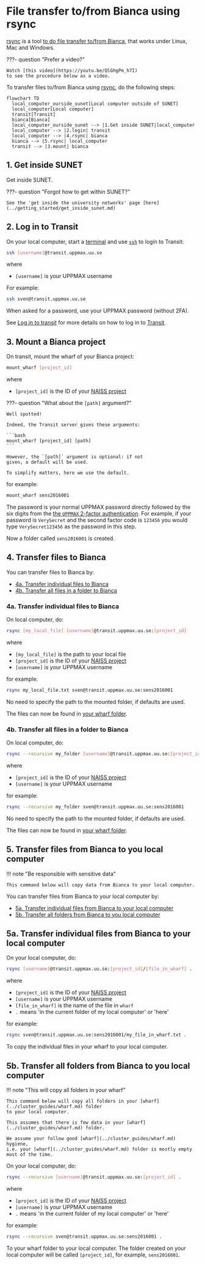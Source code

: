 # File transfer to/from Bianca using rsync

[rsync](../software/rsync.md) is a tool [to do file transfer to/from Bianca](../cluster_guides/transfer_bianca.md),
that works under Linux, Mac and Windows.

???- question "Prefer a video?"

    Watch [this video](https://youtu.be/QlGhgPm_h7I)
    to see the procedure below as a video.

To transfer files to/from Bianca using [rsync](../software/rsync.md), do the following steps:

```mermaid
flowchart TD
  local_computer_ourside_sunet[Local computer outside of SUNET]
  local_computer[Local computer]
  transit[Transit]
  bianca[Bianca]
  local_computer_ourside_sunet --> |1.Get inside SUNET|local_computer
  local_computer --> |2.login| transit
  local_computer --> |4.rsync| bianca
  bianca --> |5.rsync| local_computer
  transit --> |3.mount| bianca
```

## 1. Get inside SUNET

Get inside SUNET.

???- question "Forgot how to get within SUNET?"

    See the 'get inside the university networks' page [here](../getting_started/get_inside_sunet.md)

## 2. Log in to Transit

On your local computer, start a [terminal](../software/terminal.md) and use [`ssh`](../software/ssh.md) to login to Transit:

```bash
ssh [username]@transit.uppmax.uu.se
```

where

- `[username]` is your UPPMAX username

For example:

```bash
ssh sven@transit.uppmax.uu.se
```

When asked for a password, use your UPPMAX password (without 2FA).

See [Log in to transit](../cluster_guides/login_transit.md) for more details
on how to log in to [Transit](../cluster_guides/transit.md).

## 3. Mount a Bianca project

On transit, mount the wharf of your Bianca project:

```bash
mount_wharf [project_id]
```

where

- `[project_id]` is the ID of your [NAISS project](../getting_started/project.md)

???- question "What about the `[path]` argument?"

    Well spotted!

    Indeed, the Transit server gives these arguments:

    ```bash
    mount_wharf [project_id] [path]
    ```

    However, the `[path]` argument is optional: if not
    given, a default will be used.
    
    To simplify matters, here we use the default.

for example:

```bash
mount_wharf sens2016001
```

The password is your normal UPPMAX password directly followed by
the six digits from the
[the `UPPMAX` 2-factor authentication](../getting_started/get_uppmax_2fa.md).
For example, if your password is `VerySecret` and the second factor code is `123456`
you would type `VerySecret123456` as the password in this step.

Now a folder called `sens2016001` is created.

## 4. Transfer files to Bianca

You can transfer files to Bianca by:

- [4a. Transfer individual files to Bianca](#4a-transfer-individual-files-to-bianca)
- [4b. Transfer all files in a folder to Bianca](#4b-transfer-all-files-in-a-folder-to-bianca)

### 4a. Transfer individual files to Bianca

On local computer, do:

```bash
rsync [my_local_file] [username]@transit.uppmax.uu.se:[project_id]
```

where

- `[my_local_file]` is the path to your local file
- `[project_id]` is the ID of your [NAISS project](../getting_started/project.md)
- `[username]` is your UPPMAX username

for example:

```bash
rsync my_local_file.txt sven@transit.uppmax.uu.se:sens2016001
```

No need to specify the path to the mounted folder, if defaults are used.

The files can now be found in [your wharf folder](../cluster_guides/wharf.md).

### 4b. Transfer all files in a folder to Bianca

On local computer, do:

```bash
rsync --recursive my_folder [username]@transit.uppmax.uu.se:[project_id]
```

where

- `[project_id]` is the ID of your [NAISS project](../getting_started/project.md)
- `[username]` is your UPPMAX username

for example:

```bash
rsync --recursive my_folder sven@transit.uppmax.uu.se:sens2016001
```

No need to specify the path to the mounted folder, if defaults are used.

The files can now be found in [your wharf folder](../cluster_guides/wharf.md).

## 5. Transfer files from Bianca to you local computer

!!! note "Be responsible with sensitive data"

    This command below will copy data from Bianca to your local computer.

You can transfer files from Bianca to your local computer by:

- [5a. Transfer individual files from Bianca to your local computer](#5a-transfer-individual-files-from-bianca-to-your-local-computer)
- [5b. Transfer all folders from Bianca to you local computer](#5b-transfer-all-folders-from-bianca-to-you-local-computer)

## 5a. Transfer individual files from Bianca to your local computer

On your local computer, do:

```bash
rsync [username]@transit.uppmax.uu.se:[project_id]/[file_in_wharf] .
```

where

- `[project_id]` is the ID of your [NAISS project](../getting_started/project.md)
- `[username]` is your UPPMAX username
- `[file_in_wharf]` is the name of the file in `wharf`
- `.` means 'in the current folder of my local computer' or 'here'

for example:

```bash
rsync sven@transit.uppmax.uu.se:sens2016001/my_file_in_wharf.txt .
```

To copy the individual files in your wharf to your local computer.

## 5b. Transfer all folders from Bianca to you local computer

!!! note "This will copy all folders in your wharf"

    This command below will copy all folders in your [wharf](../cluster_guides/wharf.md) folder
    to your local computer.

    This assumes that there is few data in your [wharf](../cluster_guides/wharf.md) folder.

    We assume your follow good [wharf](../cluster_guides/wharf.md) hygiene,
    i.e. your [wharf](../cluster_guides/wharf.md) folder is mostly empty most of the time.

On your local computer, do:

```bash
rsync --recursive [username]@transit.uppmax.uu.se:[project_id] .
```

where

- `[project_id]` is the ID of your [NAISS project](../getting_started/project.md)
- `[username]` is your UPPMAX username
- `.` means 'in the current folder of my local computer' or 'here'

for example:

```bash
rsync --recursive sven@transit.uppmax.uu.se:sens2016001 .
```

To your wharf folder to your local computer.
The folder created on your local computer will be called `[project_id]`,
for example, `sens2016001`.
